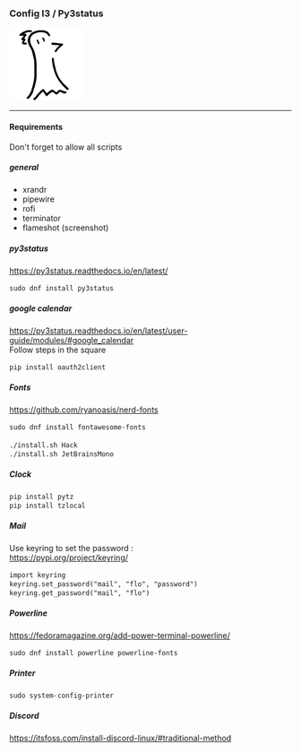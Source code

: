 ### Config I3 / Py3status

![Logo FLinguenheld](https://raw.githubusercontent.com/FLinguenheld/dotfiles/main/forelif.png "Pouet")

****
#### Requirements

Don't forget to allow all scripts

##### general
- xrandr
- pipewire  
- rofi  
- terminator  
- flameshot   (screenshot)  

##### py3status
https://py3status.readthedocs.io/en/latest/  

    sudo dnf install py3status

##### google calendar
https://py3status.readthedocs.io/en/latest/user-guide/modules/#google_calendar  
Follow steps in the square  

    pip install oauth2client

##### Fonts
https://github.com/ryanoasis/nerd-fonts  

    sudo dnf install fontawesome-fonts

    ./install.sh Hack
    ./install.sh JetBrainsMono

##### Clock
    pip install pytz
    pip install tzlocal

##### Mail
Use keyring to set the password :  
https://pypi.org/project/keyring/  

    import keyring  
    keyring.set_password("mail", "flo", "password")  
    keyring.get_password("mail", "flo")  


##### Powerline
https://fedoramagazine.org/add-power-terminal-powerline/  

    sudo dnf install powerline powerline-fonts

##### Printer
    sudo system-config-printer

##### Discord
https://itsfoss.com/install-discord-linux/#traditional-method
